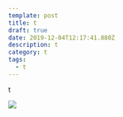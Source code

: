 ```yaml
---
template: post
title: t
draft: true
date: 2019-12-04T12:17:41.880Z
description: t
category: t
tags:
  - t
---
```

t

![](https://cloud.netlifyusercontent.com/assets/d8a69aa4-7fd0-447c-a901-2dc90447994d/235bbe91-d705-4ffc-851e-95463e510e35/cs.jpeg)
